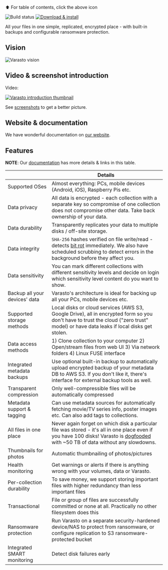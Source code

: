 ⬆️ For table of contents, click the above icon

![Build status](https://github.com/function61/varasto/workflows/Build/badge.svg)
[![Download & install](docs/assets/Download-install-green.svg)](https://function61.com/varasto/docs/install/)

All your files in one simple, replicated, encrypted place - with built-in backups and
configurable ransomware protection.

Vision
------

![Varasto vision](docs/vision.png)


Video & screenshot introduction
-------------------------------

Video:

[![Varasto introduction thumbnail](http://img.youtube.com/vi/qV7TdKnGSqk/0.jpg)](http://www.youtube.com/watch?v=qV7TdKnGSqk "Varasto introduction")

See [screenshots](https://function61.com/varasto/docs/screenshots/) to get a better picture.


Website & documentation
-----------------------

We have wonderful documentation on [our website](https://function61.com/varasto/).


Features
--------

**NOTE**: Our [documentation](https://function61.com/varasto/docs/#features) has more
details & links in this table.

|                             | Details                               |
|-----------------------------|---------------------------------------|
| Supported OSes              | Almost everything: PCs, mobile devices (Android, iOS), Raspberry Pis etc. |
| Data privacy                | All data is encrypted - each collection with a separate key so compromise of one collection does not compromise other data. Take back ownership of your data. |
| Data durability             | Transparently replicates your data to multiple disks / off-site storage. |
| Data integrity              | `SHA-256` hashes verified on file write/read - detects [bit rot](https://en.wikipedia.org/wiki/Data_degradation) immediately. We also have scheduled scrubbing to detect errors in the background before they affect you. |
| Data sensitivity            | You can mark different collections with different sensitivity levels and decide on login which sensitivity level content do you want to show. |
| Backup all your devices' data | Varasto's architecture is ideal for backing up all your PCs, mobile devices etc. |
| Supported storage methods   | Local disks or cloud services (AWS S3, Google Drive), all in encrypted form so you don't have to trust the cloud ("zero trust" model) or have data leaks if local disks get stolen. |
| Data access methods         | 1) Clone collection to your computer 2) Open/stream files from web UI 3) Via network folders 4) Linux FUSE interface |
| Integrated metadata backups | Use optional built-in backup to automatically upload encrypted backup of your metadata DB to AWS S3. If you don't like it, there's interface for external backup tools as well. |
| Transparent compression     | Only well-compressible files will be automatically compressed |
| Metadata support & tagging  | Can use metadata sources for automatically fetching movie/TV series info, poster images etc. Can also add tags to collections. |
| All files in one place      | Never again forget on which disk a particular file was stored - it's all in one place even if you have 100 disks! Varasto is [dogfooded](https://en.wikipedia.org/wiki/Eating_your_own_dog_food) with ~50 TB of data without any slowdowns. |
| Thumbnails for photos       | Automatic thumbnailing of photos/pictures |
| Health monitoring           | Get warnings or alerts if there is anything wrong with your volumes, data or Varasto. |
| Per-collection durability   | To save money, we support storing important files with higher redundancy than less important files |
| Transactional               | File or group of files are successfully committed or none at all. Practically no other filesystem does this |
| Ransomware protection       | Run Varasto on a separate security-hardened device/NAS to protect from ransomware, or configure replication to S3 ransomware-protected bucket |
| Integrated SMART monitoring | Detect disk failures early |
